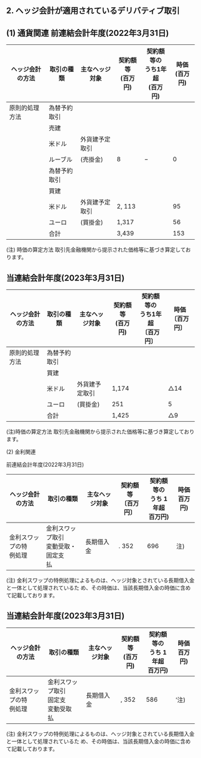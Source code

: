 ## 2. ヘッジ会計が適用されているデリバティブ取引

## (1) 通貨関連 前連結会計年度(2022年3月31日)

| ヘッジ会計の方法 | 取引の種類  | 主なヘッジ対象 | 契約額等<br>(百万円) | 契約額等の<br>うち1年超<br>(百万円) | 時価<br>(百万円) |
|----------|--------|---------|---------------|-------------------------|-------------|
| 原則的処理方法  | 為替予約取引 |         |               |                         |             |
|          | 売建     |         |               |                         |             |
|          | 米ドル    | 外貨建予定取引 |               |                         |             |
|          | ルーブル   | (売掛金)   | 8             | $-$                     | 0           |
|          | 為替予約取引 |         |               |                         |             |
|          | 買建     |         |               |                         |             |
|          | 米ドル    | 外貨建予定取引 | 2, 113        |                         | 95          |
|          | ユーロ    | (買掛金)   | 1,317         |                         | 56          |
|          | 合計     |         | 3,439         |                         | 153         |

(注) 時価の算定方法 取引先金融機関から提示された価格等に基づき算定しております。

## 当連結会計年度(2023年3月31日)

| ヘッジ会計の方法 | 取引の種類  | 主なヘッジ対象 | 契約額等<br>(百万円) | 契約額等の<br>うち1年超<br>〔百万円〕 | 時価<br>〔百万円〕    |
|----------|--------|---------|---------------|-------------------------|----------------|
| 原則的処理方法  | 為替予約取引 |         |               |                         |                |
|          | 買建     |         |               |                         |                |
|          | 米ドル    | 外貨建予定取引 | 1,174         |                         | $\triangle 14$ |
|          | ユーロ    | (買掛金)   | 251           |                         | 5              |
|          | 合計     |         | 1,425         |                         | $\triangle 9$  |

(注)時価の算定方法 取引先金融機関から提示された価格等に基づき算定しております。

(2) 金利関連

前連結会計年度(2022年3月31日)

| ヘッジ会計の方法        | 取引の種類                     | 主なヘッジ対象 | 契約額等<br>〔百万円〕 | 契約額等の<br>うち 1 年超<br>百万円) | 時価<br>百万円) |
|-----------------|---------------------------|---------|---------------|--------------------------|------------|
| 金利スワップの特<br>例処理 | 金利スワップ取引<br>変動受取・固定支<br>払 | 長期借入金   | . 352         | 696                      | 注)         |

(注) 金利スワップの特例処理によるものは、ヘッジ対象とされている長期借入金と一体として処理されているた め、その時価は、当該長期借入金の時価に含めて記載しております。

## 当連結会計年度(2023年3月31日)

| ヘッジ会計の方法        | 取引の種類                        | 主なヘッジ対象 | 契約額等<br>(百万円) | 契約額等の<br>うち 1 年超<br>百万円) | 時価<br>百万円) |
|-----------------|------------------------------|---------|---------------|--------------------------|------------|
| 金利スワップの特<br>例処理 | 金利スワップ取引<br>固定支<br>変動受取<br>払 | 長期借入金   | , 352         | 586                      | ′注)        |

(注) 金利スワップの特例処理によるものは、ヘッジ対象とされている長期借入金と一体として処理されているた め、その時価は、当該長期借入金の時価に含めて記載しております。